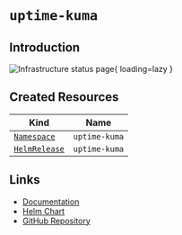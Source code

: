 # `uptime-kuma`

## Introduction

![Infrastructure status page](/assets/status-page.png){ loading=lazy }

## Created Resources

| Kind                                | Name               |
| ----------------------------------- | ------------------ |
| [`Namespace`][ref-namespace]        | `uptime-kuma`      |
| [`HelmRelease`][ref-helm-release]   | `uptime-kuma`      |

[ref-namespace]: https://kubernetes.io/docs/reference/kubernetes-api/cluster-resources/namespace-v1/
[ref-helm-release]: https://fluxcd.io/docs/components/helm/helmreleases/

## Links

- [Documentation](https://github.com/louislam/uptime-kuma/wiki)
- [Helm Chart](https://charts.pascaliske.dev/charts/uptime-kuma/)
- [GitHub Repository](https://github.com/louislam/uptime-kuma)
